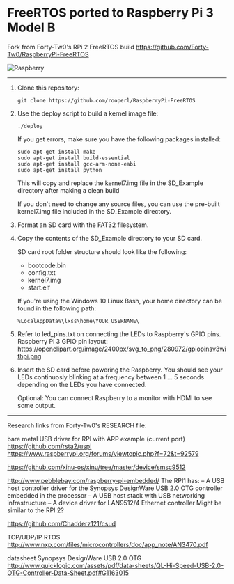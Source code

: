 # FreeRTOS ported to Raspberry Pi 3 Model B

Fork from Forty-Tw0's RPi 2 FreeRTOS build
https://github.com/Forty-Tw0/RaspberryPi-FreeRTOS

![Raspberry](https://i.imgur.com/IffnaCn.jpg)

---

1. Clone this repository:

   ```git clone https://github.com/rooperl/RaspberryPi-FreeRTOS```

2. Use the deploy script to build a kernel image file:

   ```
   ./deploy
   ```

   If you get errors, make sure you have the following packages installed:

   ```
   sudo apt-get install make
   sudo apt-get install build-essential
   sudo apt-get install gcc-arm-none-eabi
   sudo apt-get install python
   ```

   This will copy and replace the kernel7.img file in the SD_Example directory
   after making a clean build

   If you don't need to change any source files, you can use the pre-built
   kernel7.img file included in the SD_Example directory.

3. Format an SD card with the FAT32 filesystem.

4. Copy the contents of the SD_Example directory to your SD card.

   SD card root folder structure should look like the following:
   - bootcode.bin
   - config.txt
   - kernel7.img
   - start.elf

   If you're using the Windows 10 Linux Bash,
   your home directory can be found in the following path:

   ```
   %LocalAppData%\lxss\home\YOUR_USERNAME\
   ```

5. Refer to led_pins.txt on connecting the LEDs to Raspberry's GPIO pins.
   Raspberry Pi 3 GPIO pin layout:
   https://openclipart.org/image/2400px/svg_to_png/280972/gpiopinsv3withpi.png

6. Insert the SD card before powering the Raspberry.
   You should see your LEDs continuosly blinking at a frequency
   between 1 ... 5 seconds depending on the LEDs you have connected.

   Optional: You can connect Raspberry to a monitor with HDMI to see some output.

---

Research links from Forty-Tw0's RESEARCH file:

bare metal USB driver for RPI with ARP example (current port)
https://github.com/rsta2/uspi
https://www.raspberrypi.org/forums/viewtopic.php?f=72&t=92579

https://github.com/xinu-os/xinu/tree/master/device/smsc9512

http://www.pebblebay.com/raspberry-pi-embedded/
The RPI1 has:
– A USB host controller driver for the Synopsys DesignWare USB 2.0 OTG
controller embedded in the processor
– A USB host stack with USB networking infrastructure
– A device driver for LAN9512/4 Ethernet controller
Might be similar to the RPI 2?

https://github.com/Chadderz121/csud

TCP/UDP/IP RTOS
http://www.nxp.com/files/microcontrollers/doc/app_note/AN3470.pdf

datasheet Synopsys DesignWare USB 2.0 OTG
http://www.quicklogic.com/assets/pdf/data-sheets/QL-Hi-Speed-USB-2.0-OTG-Controller-Data-Sheet.pdf#G1163015
